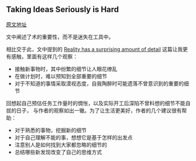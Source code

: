 ## Taking Ideas Seriously is Hard
[原文地址](https://neilkakkar.com/taking-ideas-seriously.html)

文中阐述了术的重要性，而不是迷失在工具中。

相比交于此，文中提到的 [Reality has a surprising amount of detail](http://johnsalvatier.org/blog/2017/reality-has-a-surprising-amount-of-detail)
这篇让我更有感触，里面有这样几个观察：

- 接触新事物时，其中纷繁的细节让人眼花缭乱
- 在做计划时，难以预知到全部重要的细节
- 对于不知道的事情采取漠视态度，自我陶醉时可能遗落不曾意识到的重要的细节

回想起自己预估任务工作量时的惆怅，以及实际开工后深陷不曾料想的细节不能自拔的日子，
与作者的观察如出一辙。为了让生活更美好，作者的几个建议很有帮助：

- 对于熟悉的事物，挖掘新的细节
- 对于自己理解不能的事，想想它是基于怎样的出发点
- 注意别人是如何找到大家都忽略的细节的
- 总结哪些新发现改变了自己的思维方式